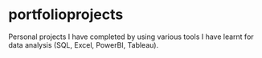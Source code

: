 # portfolioprojects
Personal projects I have completed by using various tools I have learnt for data analysis (SQL, Excel, PowerBI, Tableau).
